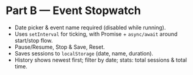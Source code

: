 # Part B — Event Stopwatch

- Date picker & event name required (disabled while running).
- Uses `setInterval` for ticking, with Promise + `async/await` around start/stop flow.
- Pause/Resume, Stop & Save, Reset.
- Saves sessions to `localStorage` (date, name, duration).
- History shows newest first; filter by date; stats: total sessions & total time.
